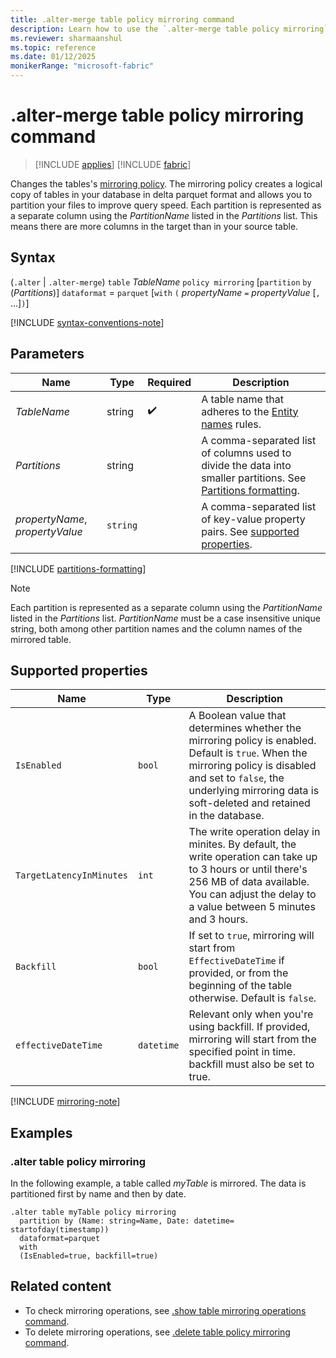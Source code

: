 ```yaml
---
title: .alter-merge table policy mirroring command
description: Learn how to use the `.alter-merge table policy mirroring` command to create a logical copy of tables of your database.
ms.reviewer: sharmaanshul
ms.topic: reference
ms.date: 01/12/2025
monikerRange: "microsoft-fabric"
---
```


# .alter-merge table policy mirroring command

> [!INCLUDE [applies](../includes/applies-to-version/applies.md)] [!INCLUDE [fabric](../includes/applies-to-version/fabric.md)]

Changes the tables's [mirroring policy](mirroring-policy.md). The mirroring policy creates a logical copy of tables in your database in delta parquet format and allows you to partition your files to improve query speed. Each partition is represented as a separate column using the *PartitionName* listed in the *Partitions* list. This means there are more columns in the target than in your source table.

## Syntax

(`.alter` | `.alter-merge`) `table` *TableName* `policy mirroring`
[`partition` `by` (*Partitions*)]
`dataformat` = `parquet`
[`with` `(` *propertyName* `=` *propertyValue* [`,` ...]`)`]

[!INCLUDE [syntax-conventions-note](../includes/syntax-conventions-note.md)]

## Parameters

|Name|Type|Required|Description|
|--|--|--|--|
|*TableName*| string| :heavy_check_mark:|A table name that adheres to the [Entity names](../query/schema-entities/entity-names.md) rules.|
|*Partitions*| string| | A comma-separated list of columns used to divide the data into smaller partitions. See [Partitions formatting](#partitions-formatting). |
| *propertyName*, *propertyValue* | `string` | | A comma-separated list of key-value property pairs. See [supported properties](#supported-properties).|

[!INCLUDE [partitions-formatting](../includes/partitions-formatting.md)]

> [!NOTE]
> Each partition is represented as a separate column using the *PartitionName* listed in the *Partitions* list. *PartitionName* must be a case insensitive unique string, both among other partition names and the column names of the mirrored table.

## Supported properties

|Name|Type|Description|
|--|--|--|
|`IsEnabled`| `bool`| A Boolean value that determines whether the mirroring policy is enabled. Default is `true`. When the mirroring policy is disabled and set to `false`, the underlying mirroring data is soft-deleted and retained in the database. |
|`TargetLatencyInMinutes`| `int`| The write operation delay in minites. By default, the write operation can take up to 3 hours or until there's 256 MB of data available. You can adjust the delay to a value between 5 minutes and 3 hours. |
|`Backfill`| `bool`| If set to `true`, mirroring will start from `EffectiveDateTime` if provided, or from the beginning of the table otherwise. Default is `false`.|
|`effectiveDateTime`| `datetime`| Relevant only when you're using backfill. If provided, mirroring will start from the specified point in time. backfill must also be set to true. |

[!INCLUDE [mirroring-note](../includes/mirroring-note.md)]

## Examples

### .alter table policy mirroring

In the following example, a table called *myTable* is mirrored. The data is partitioned first by name and then by date.

```kusto
.alter table myTable policy mirroring
  partition by (Name: string=Name, Date: datetime= startofday(timestamp))
  dataformat=parquet
  with
  (IsEnabled=true, backfill=true)
```

## Related content

* To check mirroring operations, see [.show table mirroring operations command](show-table-mirroring-operations-command.md).
* To delete mirroring operations, see [.delete table policy mirroring command](delete-table-mirroring-policy-command.md).
